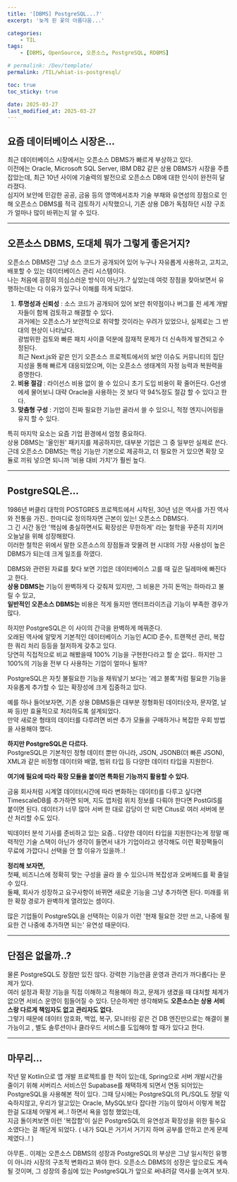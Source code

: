 ```yaml
---
title: '[DBMS] PostgreSQL...?'
excerpt: '늦게 핀 꽃의 아름다움...'

categories:
    - TIL
tags:
    - [DBMS, OpenSource, 오픈소스, PostgreSQL, RDBMS]

# permalink: /Dev/template/
permalink: /TIL/whiat-is-postgresql/

toc: true
toc_sticky: true

date: 2025-03-27
last_modified_at: 2025-03-27
---
```


## 요즘 데이터베이스 시장은...

최근 데이터베이스 시장에서는 오픈소스 DBMS가 빠르게 부상하고 있다.  
이전에는 Oracle, Microsoft SQL Server, IBM DB2 같은 상용 DBMS가 시장을 주름잡았는데, 최근 10년 사이에 기술력의 발전으로 오픈소스 DB에 대한 인식이 완전히 달라졌다.  
심지어 보안에 민감한 공공, 금융 등의 영역에서조차 기술 부채와 유연성의 장점으로 인해 오픈소스 DBMS를 적극 검토하기 시작했으니, 기존 상용 DB가 독점하던 시장 구조가 얼마나 많이 바뀌는지 알 수 있다.

---

## 오픈소스 DBMS, 도대체 뭐가 그렇게 좋은거지?

오픈소스 DBMS란 그냥 소스 코드가 공개되어 있어 누구나 자유롭게 사용하고, 고치고, 배포할 수 있는 데이터베이스 관리 시스템이다.  
나는 처음에 굉장히 의심스러운 방식이 아닌가..? 싶었는데 여럿 장점을 찾아보면서 유행하는데는 다 이유가 있구나 이해를 하게 되었다.

1. **투명성과 신뢰성** : 소스 코드가 공개되어 있어 보안 취약점이나 버그를 전 세계 개발자들이 함께 검토하고 해결할 수 있다.  
   과거에는 오픈소스가 보안적으로 취약할 것이라는 우려가 있었으나, 실제로는 그 반대의 현상이 나타났다.  
   광범위한 검토와 빠른 패치 사이클 덕분에 잠재적 문제가 더 신속하게 발견되고 수정된다.  
   최근 Next.js와 같은 인기 오픈소스 프로젝트에서의 보안 이슈도 커뮤니티의 집단 지성을 통해 빠르게 대응되었으며, 이는 오픈소스 생태계의 자정 능력과 복원력을 증명한다.
2. **비용 절감** : 라이선스 비용 없이 쓸 수 있으니 초기 도입 비용이 확 줄어든다. G선생에세 물어보니 대략 Oracle을 사용하는 것 보다 약 94%정도 절감 할 수 있다고 한다.
3. **맞춤형 구성** : 기업이 진짜 필요한 기능만 골라서 쓸 수 있으니, 적정 엔지니어링을 유지 할 수 있다.

특히 마지막 요소는 요즘 기업 환경에서 엄청 중요하다.  
상용 DBMS는 '올인원' 패키지를 제공하지만, 대부분 기업은 그 중 일부만 실제로 쓴다.  
근데 오픈소스 DBMS는 핵심 기능만 기본으로 제공하고, 더 필요한 거 있으면 확장 모듈로 끼워 넣으면 되니까 '비용 대비 가치'가 훨씬 높다.

---

## PostgreSQL은…

1986년 버클리 대학의 POSTGRES 프로젝트에서 시작된, 30년 넘은 역사를 가진 역사와 전통을 가진.. 한마디로 정의하자면 근본이 있는! 오픈소스 DBMS다.  
그 긴 시간 동안 '핵심에 충실하면서도 확장성은 무한하게' 라는 철학을 꾸준히 지키며 오늘날을 위해 성장해왔다.  
이러한 철학은 위에서 말한 오픈소스의 장점들과 맞물려 현 시대의 가장 사용성이 높은 DBMS가 되는데 크게 일조를 하였다.

DBMS와 관련된 자료를 찾다 보면 기업은 데이터베이스 고를 때 깊은 딜레마에 빠진다고 한다.  
**상용 DBMS는** 기능이 완벽하게 다 갖춰져 있지만, 그 비용은 가히 돈먹는 하마라고 불릴 수 있고,  
**일반적인 오픈소스 DBMS는** 비용은 적게 들지만 엔터프라이즈급 기능이 부족한 경우가 많다.

하지만 PostgreSQL은 이 사이의 간극을 완벽하게 메꿔준다.  
오래된 역사에 알맞게 기본적인 데이터베이스 기능인 ACID 준수, 트랜잭션 관리, 복잡한 쿼리 처리 등등을 철저하게 갖추고 있다.  
당연히 직접적으로 비교 해봤을때 100% 기능을 구현한다라고 할 순 없다.. 하지만 그 100%의 기능을 전부 다 사용하는 기업이 얼마나 될까?

PostgreSQL은 자칫 불필요한 기능을 채워넣기 보다는 '레고 블록'처럼 필요한 기능을 자유롭게 추가할 수 있는 확장성에 크게 집중하고 있다.

예를 하나 들어보자면, 기존 상용 DBMS들은 대부분 정형화된 데이터(숫자, 문자열, 날짜 등)만 효율적으로 처리하도록 설계되었다.  
만약 새로운 형태의 데이터를 다루려면 비싼 추가 모듈을 구매하거나 복잡한 우회 방법을 사용해야 했다.

**하지만 PostgreSQL은 다르다.**  
PostgreSQL은 기본적인 정형 데이터 뿐만 아니라, JSON, JSONB(더 빠른 JSON), XML과 같은 비정형 데이터와 배열, 범위 타입 등 다양한 데이터 타입을 지원한다.

**여기에 필요에 따라 확장 모듈을 붙이면 특화된 기능까지 활용할 수 있다.**

금융 회사처럼 시계열 데이터(시간에 따라 변화하는 데이터)를 다루고 싶다면 TimescaleDB를 추가하면 되며, 지도 앱처럼 위치 정보를 다뤄야 한다면 PostGIS를 붙이면 된다. 데이터가 너무 많아 서버 한 대로 감당이 안 되면 Citus로 여러 서버에 분산 처리할 수도 있다.

빅데이터 분석 기사를 준비하고 있는 요즘.. 다양한 데이터 타입을 지원한다는게 정말 매력적인 기술 스택이 아닌가 생각이 들면서 내가 기업이라고 생각해도 이런 확장팩들이 무료에 가깝다니 선택을 안 할 이유가 있을까..!

**정리해 보자면,**  
첫째, 비즈니스에 정확히 맞는 구성을 골라 쓸 수 있으니까 복잡성과 오버헤드를 확 줄일 수 있다.  
둘째, 회사가 성장하고 요구사항이 바뀌면 새로운 기능을 그냥 추가하면 된다. 미래를 위한 확장 경로가 완벽하게 열려있는 셈이다.

많은 기업들이 PostgreSQL을 선택하는 이유가 이런 '현재 필요한 것만 쓰고, 나중에 필요한 건 나중에 추가하면 되는' 유연성 때문이다.

---

## 단점은 없을까..?

물론 PostgreSQL도 장점만 있진 않다. 강력한 기능만큼 운영과 관리가 까다롭다는 문제가 있다.  
여러 설정과 확장 기능을 직접 이해하고 적용해야 하고, 문제가 생겼을 때 대처할 체계가 없으면 서비스 운영이 힘들어질 수 있다.
단순하게만 생각해봐도 **오픈소스는 상용 서비스랑 다르게 책임자도 없고 관리자도 없다.**  
그렇기 때문에 데이터 암호화, 백업, 복구, 모니터링 같은 건 DB 엔진만으로는 해결이 불가능이고 , 별도 솔루션이나 클라우드 서비스를 도입해야 할 때가 있다고 한다.

---

## 마무리…

작년 말 Kotlin으로 앱 개발 프로젝트를 한 적이 있는데, Spring으로 서버 개발시간을 줄이기 위해 서버리스 서비스인 Supabase를 채택하게 되면서 연동 되어있는 PostgreSQL을 사용해본 적이 있다.
그때 당시에는 PostgreSQL의 PL/SQL도 정말 익숙하지않고, 우리가 알고있는 Oracle, MySQL보다 잡다한 기능이 많아서 이렇게 복잡한걸 도대체 어떻게 써..! 하면서 욕을 엄청 했었는데,  
지금 돌이켜보면 이런 '복잡함'이 실은 PostgreSQL의 유연성과 확장성을 위한 필수요소였다는 걸 깨닫게 되었다. ( 내가 SQL은 거기서 거기지 하며 공부를 안하고 쓴게 문제제였다..! )

아무튼.. 이제는 오픈소스 DBMS의 성장과 PostgreSQL의 부상은 그냥 일시적인 유행이 아니라 시장의 구조적 변화라고 봐야 한다.
오픈소스 DBMS의 성장은 앞으로도 계속될 것이며, 그 성장의 중심에 있는 PostgreSQL가 앞으로 써내려갈 역사를 눈여겨 보자.
